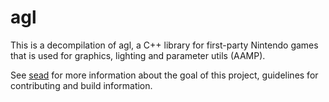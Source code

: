 # agl

This is a decompilation of agl, a C++ library for first-party Nintendo games that is used for graphics, lighting and parameter utils (AAMP).

See [sead](https://github.com/open-ead/sead) for more information about the goal of this project, guidelines for contributing and build information.

